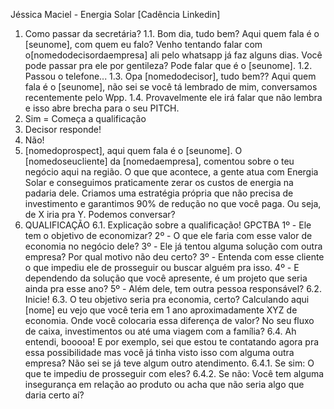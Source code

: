 Jéssica Maciel - Energia Solar [Cadência Linkedin]
1. Como passar da secretária?
1.1. Bom dia, tudo bem? Aqui quem fala é o [seunome], com quem eu falo? Venho tentando falar com
o[nomedodecisordaempresa] ali pelo whatsapp já faz alguns dias. Você pode passar pra ele por
gentileza? Pode falar que é o [seunome].
1.2. Passou o telefone...
1.3. Opa [nomedodecisor], tudo bem?? Aqui quem fala é o [seunome], não sei se você tá lembrado de
mim, conversamos recentemente pelo Wpp.
1.4. Provavelmente ele irá falar que não lembra e isso abre brecha para o seu PITCH.
2. Sim = Começa a qualificação
3. Decisor responde!
4. Não!
5. [nomedoprospect], aqui quem fala é o [seunome]. O [nomedoseucliente] da
[nomedaempresa], comentou sobre o teu negócio aqui na região. O que que acontece,
a gente atua com Energia Solar e conseguimos praticamente zerar os custos de
energia na padaria dele. Criamos uma estratégia própria que não precisa de
investimento e garantimos 90% de redução no que você paga. Ou seja, de X iria pra Y.
Podemos conversar?
6. QUALIFICAÇÃO
6.1. Explicação sobre a qualificação! GPCTBA 1º - Ele tem o objetivo de economizar? 2º - O que ele
faria com esse valor de economia no negócio dele? 3º - Ele já tentou alguma solução com outra
empresa? Por qual motivo não deu certo? 3º - Entenda com esse cliente o que impediu ele de
prosseguir ou buscar alguém pra isso. 4º - E dependendo da solução que você apresente, é um
projeto que seria ainda pra esse ano? 5º - Além dele, tem outra pessoa responsável?
6.2. Inicie!
6.3. O teu objetivo seria pra economia, certo? Calculando aqui [nome] eu vejo que você teria em 1
ano aproximadamente XYZ de economia. Onde você colocaria essa diferença de valor? No seu fluxo
de caixa, investimentos ou até uma viagem com a família?
6.4. Ah entendi, booooa! E por exemplo, sei que estou te contatando agora pra essa possibilidade
mas você já tinha visto isso com alguma outra empresa? Não sei se já teve algum outro atendimento.
6.4.1. Se sim: O que te impediu de prosseguir com eles?
6.4.2. Se não: Você tem alguma insegurança em relação ao produto ou acha que não seria algo
que daria certo aí?